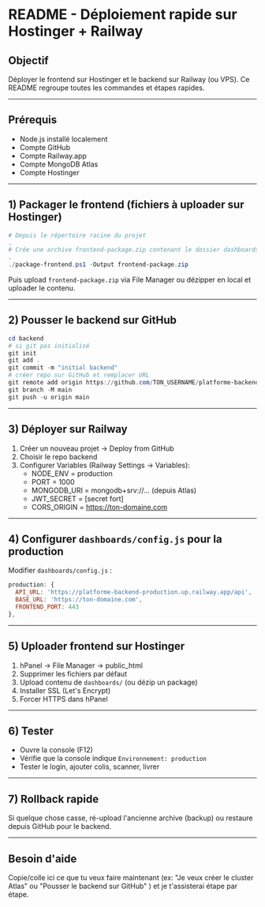 # README - Déploiement rapide sur Hostinger + Railway

## Objectif
Déployer le frontend sur Hostinger et le backend sur Railway (ou VPS). Ce README regroupe toutes les commandes et étapes rapides.

---

## Prérequis
- Node.js installé localement
- Compte GitHub
- Compte Railway.app
- Compte MongoDB Atlas
- Compte Hostinger

---

## 1) Packager le frontend (fichiers à uploader sur Hostinger)

```powershell
# Depuis le répertoire racine du projet
.
# Crée une archive frontend-package.zip contenant le dossier dashboards/
.
./package-frontend.ps1 -Output frontend-package.zip
```

Puis upload `frontend-package.zip` via File Manager ou dézipper en local et uploader le contenu.

---

## 2) Pousser le backend sur GitHub

```powershell
cd backend
# si git pas initialisé
git init
git add .
git commit -m "initial backend"
# créer repo sur GitHub et remplacer URL
git remote add origin https://github.com/TON_USERNAME/platforme-backend.git
git branch -M main
git push -u origin main
```

---

## 3) Déployer sur Railway

1. Créer un nouveau projet → Deploy from GitHub
2. Choisir le repo backend
3. Configurer Variables (Railway Settings → Variables):
   - NODE_ENV = production
   - PORT = 1000
   - MONGODB_URI = mongodb+srv://... (depuis Atlas)
   - JWT_SECRET = [secret fort]
   - CORS_ORIGIN = https://ton-domaine.com

---

## 4) Configurer `dashboards/config.js` pour la production

Modifier `dashboards/config.js` :

```javascript
production: {
  API_URL: 'https://platforme-backend-production.up.railway.app/api',
  BASE_URL: 'https://ton-domaine.com',
  FRONTEND_PORT: 443
},
```

---

## 5) Uploader frontend sur Hostinger

1. hPanel → File Manager → public_html
2. Supprimer les fichiers par défaut
3. Upload contenu de `dashboards/` (ou dézip un package)
4. Installer SSL (Let's Encrypt)
5. Forcer HTTPS dans hPanel

---

## 6) Tester

- Ouvre la console (F12)
- Vérifie que la console indique `Environnement: production`
- Tester le login, ajouter colis, scanner, livrer

---

## 7) Rollback rapide

Si quelque chose casse, ré-upload l'ancienne archive (backup) ou restaure depuis GitHub pour le backend.

---

## Besoin d'aide
Copie/colle ici ce que tu veux faire maintenant (ex: "Je veux créer le cluster Atlas" ou "Pousser le backend sur GitHub" ) et je t'assisterai étape par étape.
